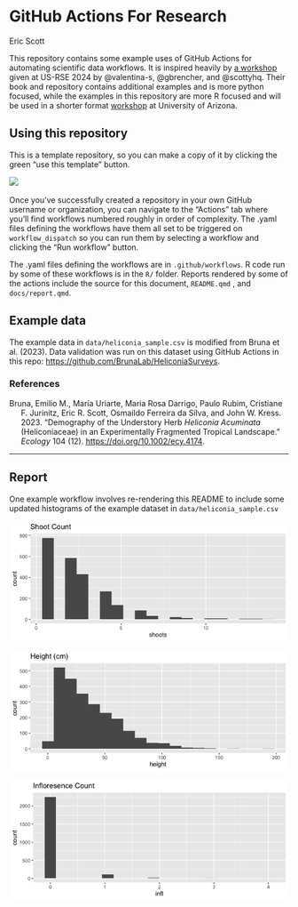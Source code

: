 # GitHub Actions For Research
Eric Scott

<!-- README.md is generated from README.qmd.  Do not edit README.md, edit README.qmd instead! -->

This repository contains some example uses of GitHub Actions for
automating scientific data workflows. It is inspired heavily by [a
workshop](https://githubactionstutorial-usrse24.readthedocs.io/en/latest/intro.html)
given at US-RSE 2024 by @valentina-s, @gbrencher, and @scottyhq. Their
book and repository contains additional examples and is more python
focused, while the examples in this repository are more R focused and
will be used in a shorter format
[workshop](https://datascience.cct.arizona.edu/events/automating-research-data-workflows-github-actions)
at University of Arizona.

## Using this repository

This is a template repository, so you can make a copy of it by clicking
the green “use this template” button.

![](images/Screenshot%202024-11-18%20at%203.01.38%20PM.png)

Once you’ve successfully created a repository in your own GitHub
username or organization, you can navigate to the “Actions” tab where
you’ll find workflows numbered roughly in order of complexity. The .yaml
files defining the workflows have them all set to be triggered on
`workflow_dispatch` so you can run them by selecting a workflow and
clicking the “Run workflow” button.

The .yaml files defining the workflows are in `.github/workflows`. R
code run by some of these workflows is in the `R/` folder. Reports
rendered by some of the actions include the source for this document,
`README.qmd` , and `docs/report.qmd`.

## Example data

The example data in `data/heliconia_sample.csv` is modified from Bruna
et al. (2023). Data validation was run on this dataset using GitHub
Actions in this repo: <https://github.com/BrunaLab/HeliconiaSurveys>.

### References

<div id="refs" class="references csl-bib-body hanging-indent"
entry-spacing="0">

<div id="ref-bruna2023" class="csl-entry">

Bruna, Emilio M., María Uriarte, Maria Rosa Darrigo, Paulo Rubim,
Cristiane F. Jurinitz, Eric R. Scott, Osmaildo Ferreira da Silva, and
John W. Kress. 2023. “Demography of the Understory Herb *Heliconia
Acuminata* (Heliconiaceae) in an Experimentally Fragmented Tropical
Landscape.” *Ecology* 104 (12). <https://doi.org/10.1002/ecy.4174>.

</div>

</div>

------------------------------------------------------------------------

## Report

One example workflow involves re-rendering this README to include some
updated histograms of the example dataset in `data/heliconia_sample.csv`

![](README_files/figure-commonmark/unnamed-chunk-2-1.png)

![](README_files/figure-commonmark/unnamed-chunk-2-2.png)

![](README_files/figure-commonmark/unnamed-chunk-2-3.png)
